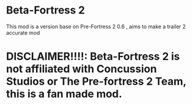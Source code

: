 # Beta-Fortress 2
This mod is a version base on Pre-Fortress 2 0.6 , aims to make a trailer 2 accurate mod
# DISCLAIMER!!!!: Beta-Fortress 2 is not affiliated with Concussion Studios or The Pre-fortress 2 Team, this is a fan made mod.
